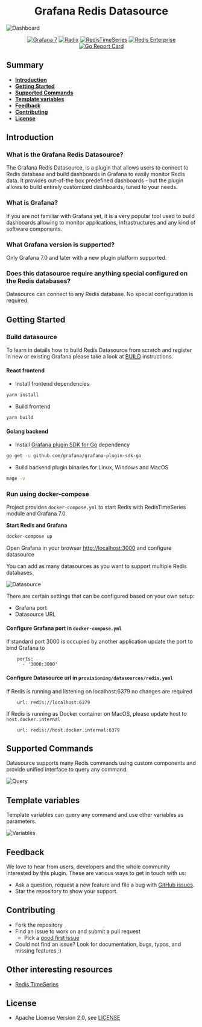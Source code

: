 <div id="title" align="center">
    <h1>Grafana Redis Datasource</h1>
</div>

![Dashboard](https://github.com/RedisTimeSeries/grafana-redis-datasource/blob/master/images/redis-dashboard.png)

<div id="badges" align="center">

[![Grafana 7](https://img.shields.io/badge/Grafana-7-red)](https://www.grafana.com)
[![Radix](https://img.shields.io/badge/Radix-powered-blue)](https://github.com/mediocregopher/radix)
[![RedisTimeSeries](https://img.shields.io/badge/RedisTimeSeries-inspired-yellowgreen)](https://oss.redislabs.com/redistimeseries/)
[![Redis Enterprise](https://img.shields.io/badge/Redis%20Enterprise-supported-orange)](https://redislabs.com/redis-enterprise/)
[![Go Report Card](https://goreportcard.com/badge/github.com/RedisTimeSeries/grafana-redis-datasource)](https://goreportcard.com/report/github.com/RedisTimeSeries/grafana-redis-datasource)

</div>

## Summary

- [**Introduction**](#introduction)
- [**Getting Started**](#getting-started)
- [**Supported Commands**](#supported-commands)
- [**Template variables**](#templates-variables)
- [**Feedback**](#feedback)
- [**Contributing**](#contributing)
- [**License**](#license)

## Introduction

### What is the Grafana Redis Datasource?

The Grafana Redis Datasource, is a plugin that allows users to connect to Redis database and build dashboards in Grafana to easily monitor Redis data. It provides out-of-the box predefined dashboards - but the plugin allows to build entirely customized dashboards, tuned to your needs.

### What is Grafana?

If you are not familiar with Grafana yet, it is a very popular tool used to build dashboards allowing to monitor applications, infrastructures and any kind of software components.

### What Grafana version is supported?

Only Grafana 7.0 and later with a new plugin platform supported.

### Does this datasource require anything special configured on the Redis databases?

Datasource can connect to any Redis database. No special configuration is required.

## Getting Started

### Build datasource

To learn in details how to build Redis Datasource from scratch and register in new or existing Grafana please take a look at [BUILD](https://github.com/RedisTimeSeries/grafana-redis-datasource/blob/master/BUILD.md) instructions.

#### React frontend

- Install frontend dependencies

```bash
yarn install
```

- Build frontend

```bash
yarn build
```

#### Golang backend

- Install [Grafana plugin SDK for Go](https://grafana.com/docs/grafana/latest/developers/plugins/backend/grafana-plugin-sdk-for-go/) dependency

```bash
go get -u github.com/grafana/grafana-plugin-sdk-go
```

- Build backend plugin binaries for Linux, Windows and MacOS

```bash
mage -v
```

### Run using docker-compose

Project provides `docker-compose.yml` to start Redis with RedisTimeSeries module and Grafana 7.0.

**Start Redis and Grafana**

```bash
docker-compose up
```

Open Grafana in your browser [http://localhost:3000](http://localhost:3000) and configure datasource

You can add as many datasources as you want to support multiple Redis databases.

![Datasource](https://github.com/RedisTimeSeries/grafana-redis-datasource/blob/master/images/datasource.png)

There are certain settings that can be configured based on your own setup:

- Grafana port
- Datasource URL

#### Configure Grafana port in `docker-compose.yml`

If standard port 3000 is occupied by another application update the port to bind Grafana to

```
    ports:
      - '3000:3000'
```

#### Configure Datasource url in `provisioning/datasources/redis.yaml`

If Redis is running and listening on localhost:6379 no changes are required

```
    url: redis://localhost:6379
```

If Redis is running as Docker container on MacOS, please update host to `host.docker.internal`

```
    url: redis://host.docker.internal:6379
```

## Supported Commands

Datasource supports many Redis commands using custom components and provide unified interface to query any command.

![Query](https://github.com/RedisTimeSeries/grafana-redis-datasource/blob/master/images/query.png)

## Template variables

Template variables can query any command and use other variables as parameters.

![Variables](https://github.com/RedisTimeSeries/grafana-redis-datasource/blob/master/images/variables.png)

## Feedback

We love to hear from users, developers and the whole community interested by this plugin. These are various ways to get in touch with us:

- Ask a question, request a new feature and file a bug with [GitHub issues](https://github.com/RedisTimeSeries/grafana-redis-datasource/issues/new/choose).
- Star the repository to show your support.

## Contributing

- Fork the repository
- Find an issue to work on and submit a pull request
  - Pick a [good first issue](https://github.com/RedisTimeSeries/grafana-redis-datasource/labels/good%20first%20issue)
- Could not find an issue? Look for documentation, bugs, typos, and missing features :)

## Other interesting resources

- [Redis TimeSeries](https://oss.redislabs.com/redistimeseries/)

## License

- Apache License Version 2.0, see [LICENSE](LICENSE)
